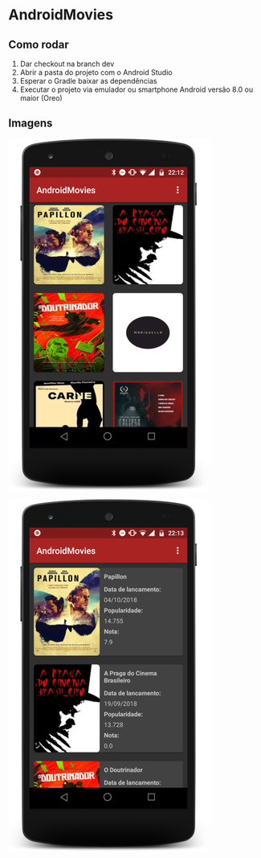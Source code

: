 # AndroidMovies
## Como rodar
1. Dar checkout na branch dev
2. Abrir a pasta do projeto com o Android Studio
3. Esperar o Gradle baixar as dependências
4. Executar o projeto via emulador ou smartphone Android versão 8.0 ou maior (Oreo)

## Imagens 
![Lista tipo catalogo](/images/catalogo.png)


![Lista vertical](/images/vertical.png)
